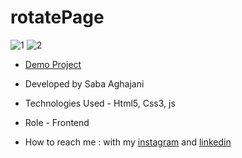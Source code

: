 # rotatePage
![1](https://github.com/Saba-Aghajani-developer/rotatePage/assets/135870519/4375b4d8-b763-4d8f-b231-7ac8168f7b07)
![2](https://github.com/Saba-Aghajani-developer/rotatePage/assets/135870519/ee3d6b27-4702-4cbf-897c-48d9f4c90d44)


- [Demo Project](https://saba-aghajani-developer.github.io/rotatePage/)

- Developed by Saba Aghajani
  
- Technologies Used - Html5, Css3, js

- Role - Frontend

- How to reach me : with my [instagram](https://instagram.com/saba_aghajani_web?igshid=ZGUzMzM3NWJiOQ==) and [linkedin](https://www.linkedin.com/in/saba-a-69b608208)
